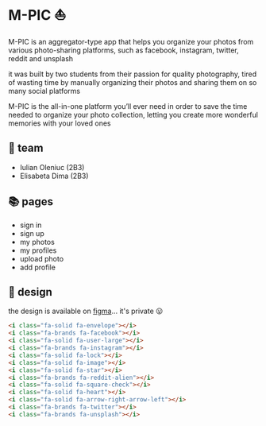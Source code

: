 # M-PIC ⛵

M-PIC is an aggregator-type app that helps you organize your photos from various photo-sharing platforms, such as facebook, instagram, twitter, reddit and unsplash

it was built by two students from their passion for quality photography, tired of wasting time by manually organizing their photos and sharing them on so many social platforms

M-PIC is the all-in-one platform you’ll ever need in order to save the time needed to organize your photo collection, letting you create more wonderful memories with your loved ones

## 🚀 team

- Iulian Oleniuc (2B3)
- Elisabeta Dima (2B3)

## 📚 pages

- sign in
- sign up
- my photos
- my profiles
- upload photo
- add profile

## 🎨 design

the design is available on [figma](https://www.figma.com/file/FPE0X6J8mfUDaEQ6Sg8xH9/web)… it's private 😛

```html
<i class="fa-solid fa-envelope"></i>
<i class="fa-brands fa-facebook"></i>
<i class="fa-solid fa-user-large"></i>
<i class="fa-brands fa-instagram"></i>
<i class="fa-solid fa-lock"></i>
<i class="fa-solid fa-image"></i>
<i class="fa-solid fa-star"></i>
<i class="fa-brands fa-reddit-alien"></i>
<i class="fa-solid fa-square-check"></i>
<i class="fa-solid fa-heart"></i>
<i class="fa-solid fa-arrow-right-arrow-left"></i>
<i class="fa-brands fa-twitter"></i>
<i class="fa-brands fa-unsplash"></i>
```
